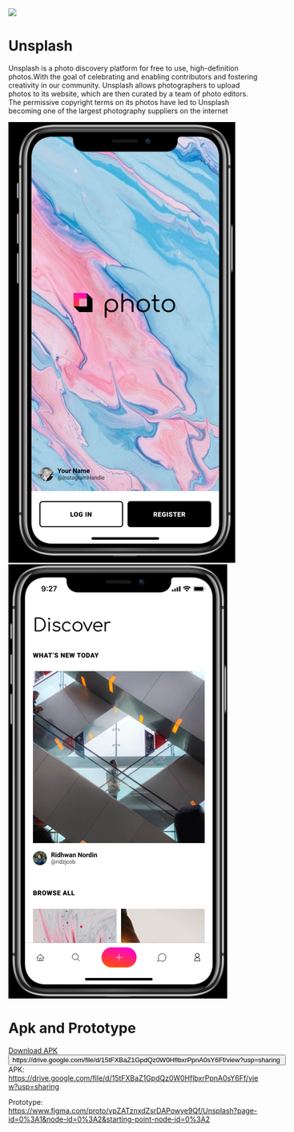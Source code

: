 <img src="https://github.com/manavnim/Unsplash/blob/dd704ba23a716f2d21907e4738e459a8402fa3f4/Unsplash.png" />
 <h1>Unsplash</h1>
<p>Unsplash is a photo discovery platform for free to use, high-definition photos.With the goal of celebrating and enabling contributors and fostering creativity in our community.
 Unsplash allows photographers to upload photos to its website, which are then curated by a team of photo editors. The permissive copyright terms on its photos have led to Unsplash becoming one of the largest photography suppliers on the internet </p>

<p float="left" >
 <img src="https://github.com/manavnim/Unsplash/blob/caa98b74f072fd5471e360ca203cc0587a1c75eb/sp1.png">
 <img src="https://github.com/manavnim/Unsplash/blob/caa98b74f072fd5471e360ca203cc0587a1c75eb/sp2.png">
 </p>


 
# Apk and Prototype 
<a href="#" class="button">Download APK </a>
<input class="button" type="submit" value="https://drive.google.com/file/d/15tFXBaZ1GpdQz0W0HflbxrPpnA0sY6Ff/view?usp=sharing ">
 APK: https://drive.google.com/file/d/15tFXBaZ1GpdQz0W0HflbxrPpnA0sY6Ff/view?usp=sharing 

 Prototype: https://www.figma.com/proto/vpZATznxdZsrDAPowye9Qf/Unsplash?page-id=0%3A1&node-id=0%3A2&starting-point-node-id=0%3A2
